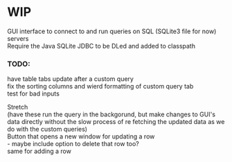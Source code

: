 # WIP  
  
GUI interface to connect to and run queries on SQL (SQLite3 file for now) servers  
Require the Java SQLite JDBC to be DLed and added to classpath  
  
### TODO:  
have table tabs update after a custom query  
fix the sorting columns and wierd formatting of custom query tab  
test for bad inputs  
  
Stretch  
(have these run the query in the backgorund, but make changes to GUI's data directly without the slow process of re fetching the updated data as we do with the custom queries)  
Button that opens a new window for updating a row  
	- maybe include option to delete that row too?  
same for adding a row  
